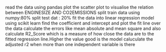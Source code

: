 read the data using pandas
plot the scatter plot to visualise the relation between ENGINESIZE AND CO2EMISSIONS
split train data using numpy:80%
split test dat : 20%
fit the data into linear regression model using scikit learn
find the coefficient and intercept 
and plot the fit line over the data 
calculate the errors like mean absolute and mean square
and also calculate R2_Score which is a measure of how close the data are to the fitted regression line.Higher the value good is the model
caluculate the adjusted r2 when more than one independent variable is there 


